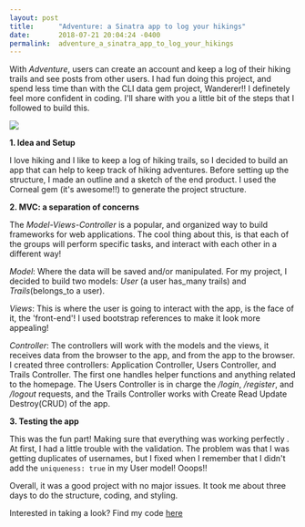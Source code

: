 ```yaml
---
layout: post
title:      "Adventure: a Sinatra app to log your hikings"
date:       2018-07-21 20:04:24 -0400
permalink:  adventure_a_sinatra_app_to_log_your_hikings
---
```



With *Adventure*, users can create an account and keep a log of their hiking trails and see posts from other users. I had fun doing this project, and spend less time than with the CLI data gem project, Wanderer!! I definetely feel more confident in coding. I'll share with you a little bit of the steps that I followed to build this.

![](https://i.imgur.com/jz3JDp8.png)

**1. Idea and Setup**

I love hiking and I like to keep a log of hiking trails, so I decided to build an app that can help to keep track of hiking adventures. Before setting up the structure, I  made an outline and a sketch of the end product. I used the Corneal gem (it's awesome!!) to generate the project structure. 

**2. MVC: a separation of concerns**

The *Model-Views-Controller* is a popular, and organized way to build frameworks for web applications. The cool thing about this, is that each of the groups will perform specific tasks, and interact with each other in a different way!
 
 *Model*:  Where the data will be saved and/or manipulated. For my project, I decided to build two models: *User* (a user has_many trails) and *Trails*(belongs_to a user).
 
 *Views*: This is where the user is going to interact with the app, is the face of it, the 'front-end'! I used bootstrap references to make it look more appealing!

*Controller*: The controllers will work with the models and the views, it receives data from the browser to the app, and from the app to the browser. I created three controllers: Application Controller, Users Controller, and Trails Controller. The first one handles helper functions and anything related to the homepage. The Users Controller is in charge the */login*, */register*, and */logout* requests, and the Trails Controller works with Create Read Update Destroy(CRUD) of the app.

**3. Testing the app** 

This was the fun part! Making sure that everything was working perfectly . At first, I had a little trouble with the validation. The problem was that I was getting duplicates of usernames, but I fixed when I remember that I didn't add the  `uniqueness: true` in my User model!  Ooops!!


Overall, it was a good project with no major issues. It took me about three days to do the structure, coding, and styling.

Interested in taking a look? Find my code [here](https://github.com/cmlugoce/Adventure)
